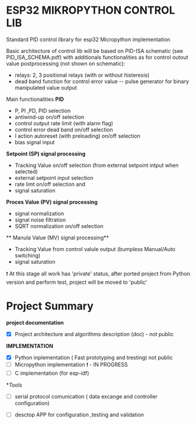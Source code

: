 
ESP32 MIKROPYTHON CONTROL LIB
=============================

Standard PID control library for esp32 Micropython implementation  
 

Basic architecture of control lib will be based on PID-ISA schematic (see PID_ISA_SCHEMA.pdf) with
additionals functionalities as for control outout value postprocessing (not shown on schematic):
- relays: 2, 3 positional relays (with or without histeresis)
- dead band function for control error value
-- pulse generator for binary manipulated value output

Main functionalities
**PID**
  - P, PI ,PD, PID selection
  - antiwind-up on/off selection
  - control output rate limit (with alarm flag)
  - control error dead band on/off selection
  - I action autoreset (with preloading) on/off selection 
  - bias signal input
  
**Setpoint (SP) signal processing**
  - Tracking Value on/off selection (from external setpoint intput when selected)
  - external setpoint input selection
  - rate limt on/off selection and 
  - signal saturation 
  
**Proces Value (PV) signal processing**
  - signal normalization 
  - signal noise filtration
  - SQRT normalization on/off selection 

** Manula Value (MV) signal processing**
  - Tracking Value from control valule output (bumpless Manual/Auto switching)
  - signal saturation 
  

:exclamation: 
At this stage all work has 'private' status, after ported project from Python version 
and perform test, project will be moved to 'public'
 

Project Summary
===============
**project documentation**
  - [x] Project architecture and algorithms description (doc) - not public 

**IMPLEMENTATION**
  - [x] Python inplementation ( Fast prototyping and tresting)  not public    
  - [ ] Micropython implementation   :exclamation: - IN PROGRESS
  - [ ] C implementation (for esp-idf)
 
**Tools*
  - [ ] serial protocol comunication ( data excange and controller configuration) 
  - [ ] desctop APP for configuration ,testing and validation 
 
 
